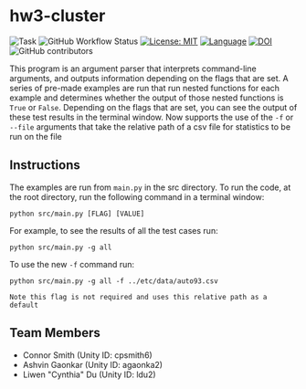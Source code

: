 # hw3-cluster

![Task](https://img.shields.io/badge/Task-Cluster-blue.svg)
![GitHub Workflow Status](https://img.shields.io/github/actions/workflow/status/ConnorS1110/hw3-cluster/test.yml?label=Tests&logo=github)
[![License: MIT](https://img.shields.io/badge/License-MIT-yellow.svg)](https://opensource.org/licenses/MIT)
[![Language](https://img.shields.io/github/languages/top/ConnorS1110/hw1-scripting.svg)](https://github.com/ConnorS1110/hw3-cluster)
[![DOI](https://zenodo.org/badge/592491503.svg)](https://zenodo.org/badge/latestdoi/592491503)
![GitHub contributors](https://img.shields.io/github/contributors/ConnorS1110/hw3-cluster?label=Contributors&logo=github)

This program is an argument parser that interprets command-line arguments, and outputs information depending on the flags that are set. A series of pre-made examples are run that run nested functions for each example and determines whether the output of those nested functions is `True` or `False`. Depending on the flags that are set, you can see the output of these test results in the terminal window. Now supports the use of the `-f` or `--file` arguments that take the relative path of a csv file for statistics to be run on the file

## Instructions

The examples are run from `main.py` in the src directory. To run the code, at the root directory, run the following command in a terminal window:

```
python src/main.py [FLAG] [VALUE]
```

For example, to see the results of all the test cases run:

```
python src/main.py -g all
```

To use the new `-f` command run:

```
python src/main.py -g all -f ../etc/data/auto93.csv
```
`Note this flag is not required and uses this relative path as a default`

## Team Members

- Connor Smith (Unity ID: cpsmith6)
- Ashvin Gaonkar (Unity ID: agaonka2)
- Liwen "Cynthia" Du (Unity ID: ldu2)
